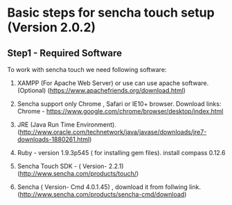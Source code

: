 # Basic steps for sencha touch setup (Version 2.0.2)

## Step1 - Required Software

To work with sencha touch we need following software:

1. XAMPP (For Apache Web Server) or use can use apache software.(Optional)
   (https://www.apachefriends.org/download.html) 

2. Sencha support only Chrome , Safari or IE10+ browser.
   Download links: 
   Chrome - https://www.google.com/chrome/browser/desktop/index.html 

3. JRE (Java Run Time Environment).
	(http://www.oracle.com/technetwork/java/javase/downloads/jre7-downloads-1880261.html)

4. Ruby - version 1.9.3p545 ( for installing gem files).
   install compass 0.12.6 

5. Sencha Touch SDK - ( Version-  2.2.1)
	(http://www.sencha.com/products/touch/)

6. Sencha ( Version- Cmd 4.0.1.45) , download it from follwing link. 
   (http://www.sencha.com/products/sencha-cmd/download)